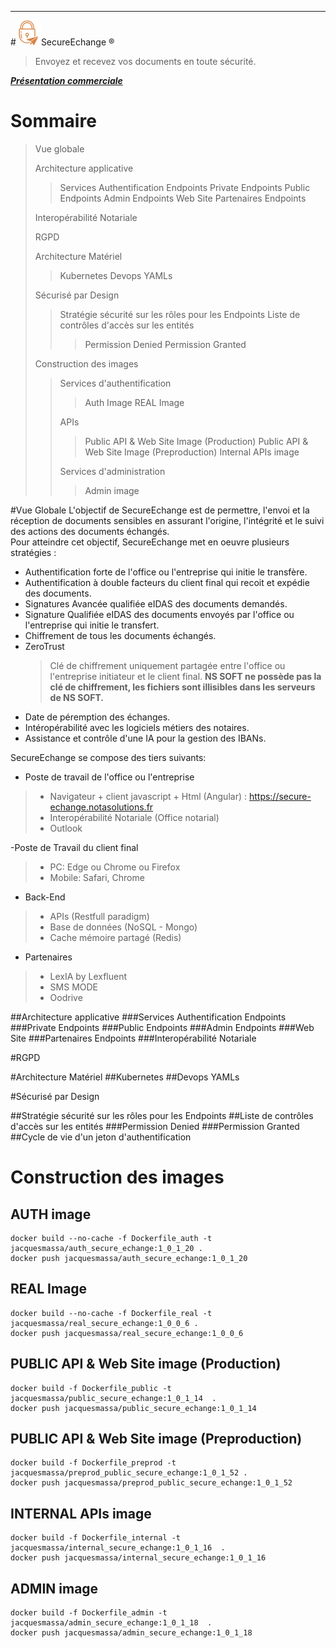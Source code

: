 ---
#<img src="/Documentation/images/SecureEchange-165.png" width="40" height="40">SecureEchange &reg; 

> Envoyez et recevez vos documents en toute sécurité.

***[Présentation commerciale](https://www.notasolutions.fr/secure-echange/)***


# Sommaire
>Vue globale
>
>Architecture applicative
>>Services Authentification Endpoints
>>Private Endpoints
>>Public Endpoints
>>Admin Endpoints
>>Web Site
>>Partenaires Endpoints
>
>Interopérabilité Notariale
>
>RGPD
>
>Architecture Matériel
>>Kubernetes
>>Devops YAMLs
>
>Sécurisé par Design
>>Stratégie sécurité sur les rôles pour les Endpoints
>>Liste de contrôles d'accès sur les entités
>>>Permission Denied
>>>Permission Granted
>
>Construction des images
>>Services d'authentification
>>>Auth Image
>>>REAL Image
>>
>>APIs
>>>Public API & Web Site Image (Production)
>>>Public API & Web Site Image (Preproduction)
>>>Internal APIs image
>>
>>Services d'administration
>>>Admin image
>

#Vue Globale
L'objectif de SecureEchange est de permettre, l'envoi et la réception de documents sensibles en assurant l'origine, l'intégrité et le suivi des actions des documents échangés.  
Pour atteindre cet objectif, SecureEchange met en oeuvre plusieurs stratégies :
- Authentification forte de l'office ou l'entreprise qui initie le transfère.
- Authentification à double facteurs du client final qui recoit et expédie des documents.
- Signatures Avancée qualifiée eIDAS des documents demandés.
- Signature Qualifiée eIDAS des documents envoyés par l'office ou l'entreprise qui initie le transfert.
- Chiffrement de tous les documents échangés. 
- ZeroTrust
  >Clé de chiffrement uniquement partagée entre l'office ou l'entreprise initiateur et le client final. **NS SOFT ne possède pas la clé de chiffrement, les fichiers sont illisibles dans les serveurs de NS SOFT.**
- Date de péremption des échanges.
- Intéropérabilité avec les logiciels métiers des notaires.
- Assistance et contrôle d'une IA pour la gestion des IBANs.

SecureEchange se compose des tiers suivants:
- Poste de travail de l'office ou l'entreprise
>- Navigateur + client javascript + Html (Angular) : https://secure-echange.notasolutions.fr
>- Interopérabilité Notariale (Office notarial)
>- Outlook

-Poste de Travail du client final
>- PC:  Edge ou Chrome ou Firefox
>- Mobile: Safari, Chrome

- Back-End
>- APIs (Restfull paradigm)
>- Base de données (NoSQL - Mongo)
>- Cache mémoire partagé (Redis)

- Partenaires
>- LexIA by Lexfluent
>- SMS MODE
>- Oodrive 

##Architecture applicative
###Services Authentification Endpoints
###Private Endpoints
###Public Endpoints
###Admin Endpoints
###Web Site
###Partenaires Endpoints
###Interopérabilité Notariale

#RGPD

#Architecture Matériel
##Kubernetes
##Devops YAMLs

#Sécurisé par Design

##Stratégie sécurité sur les rôles pour les Endpoints
##Liste de contrôles d'accès sur les entités
###Permission Denied
###Permission Granted
##Cycle de vie d'un jeton d'authentification

# Construction des images
## AUTH image
```
docker build --no-cache -f Dockerfile_auth -t jacquesmassa/auth_secure_echange:1_0_1_20 .   
docker push jacquesmassa/auth_secure_echange:1_0_1_20      
```
## REAL Image
```
docker build --no-cache -f Dockerfile_real -t jacquesmassa/real_secure_echange:1_0_0_6 .    
docker push jacquesmassa/real_secure_echange:1_0_0_6   
```

## PUBLIC API & Web Site image (Production)
```
docker build -f Dockerfile_public -t jacquesmassa/public_secure_echange:1_0_1_14  .
docker push jacquesmassa/public_secure_echange:1_0_1_14
```

## PUBLIC API & Web Site image (Preproduction)
```
docker build -f Dockerfile_preprod -t jacquesmassa/preprod_public_secure_echange:1_0_1_52 .
docker push jacquesmassa/preprod_public_secure_echange:1_0_1_52
```

## INTERNAL APIs image
```
docker build -f Dockerfile_internal -t jacquesmassa/internal_secure_echange:1_0_1_16  .
docker push jacquesmassa/internal_secure_echange:1_0_1_16
```


## ADMIN image 
```
docker build -f Dockerfile_admin -t jacquesmassa/admin_secure_echange:1_0_1_18  .
docker push jacquesmassa/admin_secure_echange:1_0_1_18
```




